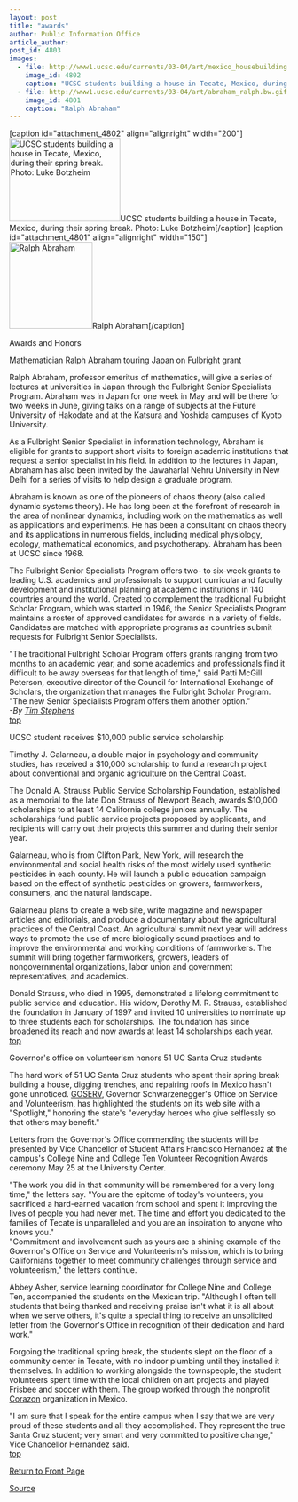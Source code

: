```yaml
---
layout: post
title: "awards"
author: Public Information Office
article_author: 
post_id: 4803
images:
  - file: http://www1.ucsc.edu/currents/03-04/art/mexico_housebuilding.200.jpg
    image_id: 4802
    caption: "UCSC students building a house in Tecate, Mexico, during their spring break. Photo: Luke Botzheim"
  - file: http://www1.ucsc.edu/currents/03-04/art/abraham_ralph.bw.gif
    image_id: 4801
    caption: "Ralph Abraham"
---
```


[caption id="attachment_4802" align="alignright" width="200"]<a href="http://dev-ucsc-news.pantheonsite.io/wp-content/uploads/2004/05/mexico_housebuilding.200.jpg"><img class="size-full wp-image-4802" src="http://dev-ucsc-news.pantheonsite.io/wp-content/uploads/2004/05/mexico_housebuilding.200.jpg" alt="UCSC students building a house in Tecate, Mexico, during their spring break. Photo: Luke Botzheim" width="200" height="150" /></a>UCSC students building a house in Tecate, Mexico, during their spring break. Photo: Luke Botzheim[/caption]
[caption id="attachment_4801" align="alignright" width="150"]<a href="http://dev-ucsc-news.pantheonsite.io/wp-content/uploads/2004/05/abraham_ralph.bw.gif"><img class="size-full wp-image-4801" src="http://dev-ucsc-news.pantheonsite.io/wp-content/uploads/2004/05/abraham_ralph.bw.gif" alt="Ralph Abraham" width="150" height="156" /></a>Ralph Abraham[/caption]
<p class="pagehead">
  Awards and Honors
</p>
<p>
  <span class="sectionhead"><a name="abraham" id="abraham"></a>Mathematician Ralph Abraham touring Japan on Fulbright grant</span><br>
</p>
<p>
  Ralph Abraham, professor emeritus of mathematics, will give a series of lectures at universities in Japan through the Fulbright Senior Specialists Program. Abraham was in Japan for one week in May and will be there for two weeks in June, giving talks on a range of subjects at the Future University of Hakodate and at the Katsura and Yoshida campuses of Kyoto University.<br>
</p>
<p>
  As a Fulbright Senior Specialist in information technology, Abraham is eligible for grants to support short visits to foreign academic institutions that request a senior specialist in his field. In addition to the lectures in Japan, Abraham has also been invited by the Jawaharlal Nehru University in New Delhi for a series of visits to help design a graduate program.<br>
</p>
<p>
  Abraham is known as one of the pioneers of chaos theory (also called dynamic systems theory). He has long been at the forefront of research in the area of nonlinear dynamics, including work on the mathematics as well as applications and experiments. He has been a consultant on chaos theory and its applications in numerous fields, including medical physiology, ecology, mathematical economics, and psychotherapy. Abraham has been at UCSC since 1968.<br>
</p>
<p>
  The Fulbright Senior Specialists Program offers two- to six-week grants to leading U.S. academics and professionals to support curricular and faculty development and institutional planning at academic institutions in 140 countries around the world. Created to complement the traditional Fulbright Scholar Program, which was started in 1946, the Senior Specialists Program maintains a roster of approved candidates for awards in a variety of fields. Candidates are matched with appropriate programs as countries submit requests for Fulbright Senior Specialists.<br>
</p>
<p>
  "The traditional Fulbright Scholar Program offers grants ranging from two months to an academic year, and some academics and professionals find it difficult to be away overseas for that length of time," said Patti McGill Peterson, executive director of the Council for International Exchange of Scholars, the organization that manages the Fulbright Scholar Program. "The new Senior Specialists Program offers them another option."<br>
  <i>-By <a href="mailto:stephens@ucsc.edu">Tim Stephens</a><br></i><a href="#abraham">top</a>
</p>
<p>
  <span class="sectionhead"><a name="service" id="service"></a>UCSC student receives $10,000 public service scholarship<br></span>
</p>
<p>
  Timothy J. Galarneau, a double major in psychology and community studies, has received a $10,000 scholarship to fund a research project about conventional and organic agriculture on the Central Coast.<br>
</p>
<p>
  The Donald A. Strauss Public Service Scholarship Foundation, established as a memorial to the late Don Strauss of Newport Beach, awards $10,000 scholarships to at least 14 California college juniors annually. The scholarships fund public service projects proposed by applicants, and recipients will carry out their projects this summer and during their senior year.<br>
</p>
<p>
  Galarneau, who is from Clifton Park, New York, will research the environmental and social health risks of the most widely used synthetic pesticides in each county. He will launch a public education campaign based on the effect of synthetic pesticides on growers, farmworkers, consumers, and the natural landscape.<br>
</p>
<p>
  Galarneau plans to create a web site, write magazine and newspaper articles and editorials, and produce a documentary about the agricultural practices of the Central Coast. An agricultural summit next year will address ways to promote the use of more biologically sound practices and to improve the environmental and working conditions of farmworkers. The summit will bring together farmworkers, growers, leaders of nongovernmental organizations, labor union and government representatives, and academics.<br>
</p>
<p>
  Donald Strauss, who died in 1995, demonstrated a lifelong commitment to public service and education. His widow, Dorothy M. R. Strauss, established the foundation in January of 1997 and invited 10 universities to nominate up to three students each for scholarships. The foundation has since broadened its reach and now awards at least 14 scholarships each year.<br>
  <a href="#abraham">top</a>
</p>
<p>
  <span class="sectionhead"><a name="volunteers" id="volunteers"></a>Governor's office on volunteerism honors 51 UC Santa Cruz students<br></span>
</p>
<p>
  The hard work of 51 UC Santa Cruz students who spent their spring break building a house, digging trenches, and repairing roofs in Mexico hasn't gone unnoticed. <a href="http://www.goserv.ca.gov/spotlights/archive.asp">GOSERV</a>, Governor Schwarzenegger's Office on Service and Volunteerism, has highlighted the students on its web site with a "Spotlight," honoring the state's "everyday heroes who give selflessly so that others may benefit."<br>
</p>
<p>
  Letters from the Governor's Office commending the students will be presented by Vice Chancellor of Student Affairs Francisco Hernandez at the campus's College Nine and College Ten Volunteer Recognition Awards ceremony May 25 at the University Center.<br>
</p>
<p>
  "The work you did in that community will be remembered for a very long time," the letters say. "You are the epitome of today's volunteers; you sacrificed a hard-earned vacation from school and spent it improving the lives of people you had never met. The time and effort you dedicated to the families of Tecate is unparalleled and you are an inspiration to anyone who knows you."<br>
  "Commitment and involvement such as yours are a shining example of the Governor's Office on Service and Volunteerism's mission, which is to bring Californians together to meet community challenges through service and volunteerism," the letters continue.<br>
</p>
<p>
  Abbey Asher, service learning coordinator for College Nine and College Ten, accompanied the students on the Mexican trip. "Although I often tell students that being thanked and receiving praise isn't what it is all about when we serve others, it's quite a special thing to receive an unsolicited letter from the Governor's Office in recognition of their dedication and hard work."<br>
</p>
<p>
  Forgoing the traditional spring break, the students slept on the floor of a community center in Tecate, with no indoor plumbing until they installed it themselves. In addition to working alongside the townspeople, the student volunteers spent time with the local children on art projects and played Frisbee and soccer with them. The group worked through the nonprofit <a href="http://corazon.org/">Corazon</a> organization in Mexico.<br>
</p>
<p>
  "I am sure that I speak for the entire campus when I say that we are very proud of these students and all they accomplished. They represent the true Santa Cruz student; very smart and very committed to positive change," Vice Chancellor Hernandez said.<span class="sectionhead"><br></span><a href="#abraham">top</a> <span class="sectionhead"><br></span>
</p>
<p>
  <a href="http://currents.ucsc.edu/">Return to Front Page</a>
</p>
<p><a href="http://www1.ucsc.edu/currents/03-04/05-24/awards.html" title="Permalink to awards">Source</a></p>
